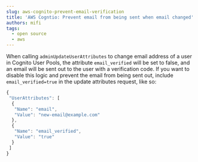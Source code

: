 ```yaml
---
slug: aws-cognito-prevent-email-verification
title: 'AWS Cogntio: Prevent email from being sent when email changed'
authors: mifi
tags:
  - open source
  - aws
---
```

When calling `adminUpdateUserAttributes` to change email address of a user in Cognito User Pools, the attribute `email_verified` will be set to false, and an email will be sent out to the user with a verification code.
If you want to disable this logic and prevent the email from being sent out, include `email_verified=true` in the update attributes request, like so:

```javascript
{
 "UserAttributes": [
  {
   "Name": "email",
   "Value": "new-email@example.com"
  },
  {
   "Name": "email_verified",
   "Value": "true"
  }
 ]
}
```
